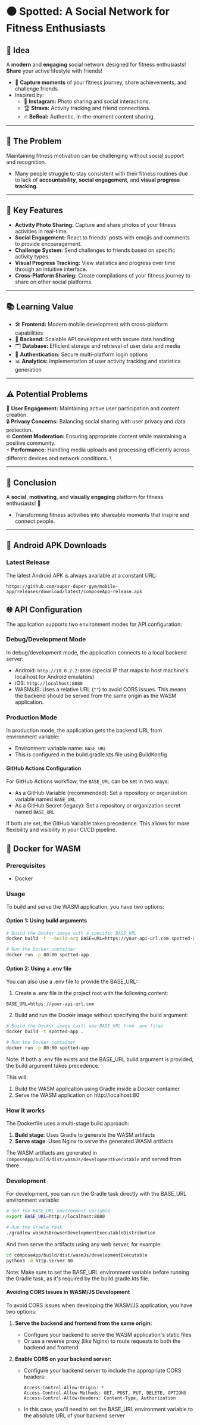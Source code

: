 # ⚫ Spotted: A Social Network for Fitness Enthusiasts

## 🚀 Idea
A **modern** and **engaging** social network designed for fitness enthusiasts! **Share** your active lifestyle with friends!
- 📸 **Capture moments** of your fitness journey, share achievements, and challenge friends.
- Inspired by: 
  - 📱 **Instagram:** Photo sharing and social interactions.
  - 🏆 **Strava:** Activity tracking and friend connections.
  - 🔥 **BeReal:** Authentic, in-the-moment content sharing.

---

## 🤔 The Problem
Maintaining fitness motivation can be challenging without social support and recognition.
- Many people struggle to stay consistent with their fitness routines due to lack of **accountability**, **social engagement**, and **visual progress tracking**.

---

## 🎯 Key Features
- **Activity Photo Sharing:** Capture and share photos of your fitness activities in real-time.
- **Social Engagement:** React to friends' posts with emojis and comments to provide encouragement.
- **Challenge System:** Send challenges to friends based on specific activity types.
- **Visual Progress Tracking:** View statistics and progress over time through an intuitive interface.
- **Cross-Platform Sharing:** Create compilations of your fitness journey to share on other social platforms.

---

## 📚 Learning Value
- 🛠️ **Frontend:** Modern mobile development with cross-platform capabilities
- 🔗 **Backend:** Scalable API development with secure data handling
- 🗂️ **Database:** Efficient storage and retrieval of user data and media
- 🔐 **Authentication:** Secure multi-platform login options
- 📊 **Analytics:** Implementation of user activity tracking and statistics generation

---

## ⚠️ Potential Problems
📱 **User Engagement:** Maintaining active user participation and content creation. \
🔒 **Privacy Concerns:** Balancing social sharing with user privacy and data protection. \
🌐 **Content Moderation:** Ensuring appropriate content while maintaining a positive community. \
⚡ **Performance:** Handling media uploads and processing efficiently across different devices and network conditions. \

---

## 🎉 Conclusion
A **social**, **motivating**, and **visually engaging** platform for fitness enthusiasts! 💪
- Transforming fitness activities into shareable moments that inspire and connect people.

---

## 📱 Android APK Downloads

### Latest Release
The latest Android APK is always available at a constant URL:
```
https://github.com/super-duper-gym/mobile-app/releases/download/latest/composeApp-release.apk
```

## 🌐 API Configuration

The application supports two environment modes for API configuration:

### Debug/Development Mode
In debug/development mode, the application connects to a local backend server:
- Android: `http://10.0.2.2:8080` (special IP that maps to host machine's localhost for Android emulators)
- iOS: `http://localhost:8080`
- WASM/JS: Uses a relative URL (`""`) to avoid CORS issues. This means the backend should be served from the same origin as the WASM application.

### Production Mode
In production mode, the application gets the backend URL from environment variable:
- Environment variable name: `BASE_URL`
- This is configured in the build.gradle.kts file using BuildKonfig

#### GitHub Actions Configuration
For GitHub Actions workflow, the `BASE_URL` can be set in two ways:
- As a GitHub Variable (recommended): Set a repository or organization variable named `BASE_URL`
- As a GitHub Secret (legacy): Set a repository or organization secret named `BASE_URL`

If both are set, the GitHub Variable takes precedence. This allows for more flexibility and visibility in your CI/CD pipeline.

## 🐳 Docker for WASM

### Prerequisites
- Docker

### Usage
To build and serve the WASM application, you have two options:

#### Option 1: Using build arguments
```bash
# Build the Docker image with a specific BASE_URL
docker build -t --build-arg BASE=URL=https://your-api-url.com spotted-app .

# Run the Docker container
docker run -p 80:80 spotted-app
```

#### Option 2: Using a .env file
You can also use a .env file to provide the BASE_URL:

1. Create a .env file in the project root with the following content:
```
BASE_URL=https://your-api-url.com
```

2. Build and run the Docker image without specifying the build argument:
```bash
# Build the Docker image (will use BASE_URL from .env file)
docker build -t spotted-app .

# Run the Docker container
docker run -p 80:80 spotted-app
```

Note: If both a .env file exists and the BASE_URL build argument is provided, the build argument takes precedence.

This will:
1. Build the WASM application using Gradle inside a Docker container
2. Serve the WASM application on http://localhost:80

### How it works
The Dockerfile uses a multi-stage build approach:

1. **Build stage**: Uses Gradle to generate the WASM artifacts
2. **Serve stage**: Uses Nginx to serve the generated WASM artifacts

The WASM artifacts are generated in `composeApp/build/dist/wasmJs/developmentExecutable` and served from there.

### Development
For development, you can run the Gradle task directly with the BASE_URL environment variable:

```bash
# Set the BASE_URL environment variable
export BASE_URL=http://localhost:8080

# Run the Gradle task
./gradlew wasmJsBrowserDevelopmentExecutableDistribution
```

And then serve the artifacts using any web server, for example:

```bash
cd composeApp/build/dist/wasmJs/developmentExecutable
python3 -m http.server 80
```

Note: Make sure to set the BASE_URL environment variable before running the Gradle task, as it's required by the build.gradle.kts file.

#### Avoiding CORS Issues in WASM/JS Development
To avoid CORS issues when developing the WASM/JS application, you have two options:

1. **Serve the backend and frontend from the same origin:**
   - Configure your backend to serve the WASM application's static files
   - Or use a reverse proxy (like Nginx) to route requests to both the backend and frontend

2. **Enable CORS on your backend server:**
   - Configure your backend server to include the appropriate CORS headers:
     ```
     Access-Control-Allow-Origin: *
     Access-Control-Allow-Methods: GET, POST, PUT, DELETE, OPTIONS
     Access-Control-Allow-Headers: Content-Type, Authorization
     ```
   - In this case, you'll need to set the BASE_URL environment variable to the absolute URL of your backend server
